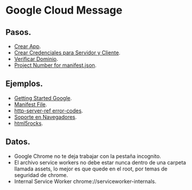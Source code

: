 # Google Cloud Message

## Pasos.

* [Crear App](https://console.developers.google.com).
* [Crear Credenciales para Servidor y Cliente](https://console.developers.google.com/apis/credentials/).
* [Verificar Dominio](https://www.google.com/webmasters/verification/home?hl=es).
* [Project Number for manifest.json](https://console.developers.google.com/iam-admin/settings/project?project=core-depth-131617).

## Ejemplos.

* [Getting Started Google](https://developers.google.com/web/fundamentals/getting-started/push-notifications/?hl=en).
* [Manifest File](https://developers.google.com/web/updates/2014/11/Support-for-installable-web-apps-with-webapp-manifest-in-chrome-38-for-Androidn).
* [http-server-ref error-codes](https://developers.google.com/cloud-messaging/http-server-ref#error-codes).
* [Soporte en Navegadores](http://caniuse.com/#feat=serviceworkers).
* [html5rocks](http://www.html5rocks.com/en/tutorials/service-worker/introduction/).

## Datos.

* Google Chrome no te deja trabajar con la pestaña incognito.
* El archivo service workers no debe estar nunca dentro de una carpeta llamada assets, lo mejor es que quede en el root, por temas de seguridad de chrome.
* Internal Service Worker chrome://serviceworker-internals.